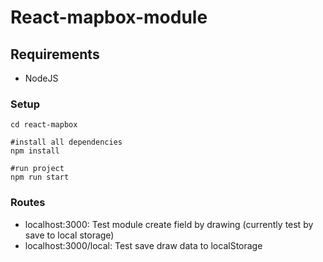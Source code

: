# React-mapbox-module

## Requirements
- NodeJS 

### Setup 
```
cd react-mapbox

#install all dependencies
npm install

#run project 
npm run start
```

### Routes
- localhost:3000: Test module create field by drawing (currently test by save to local storage)
- localhost:3000/local: Test save draw data to localStorage